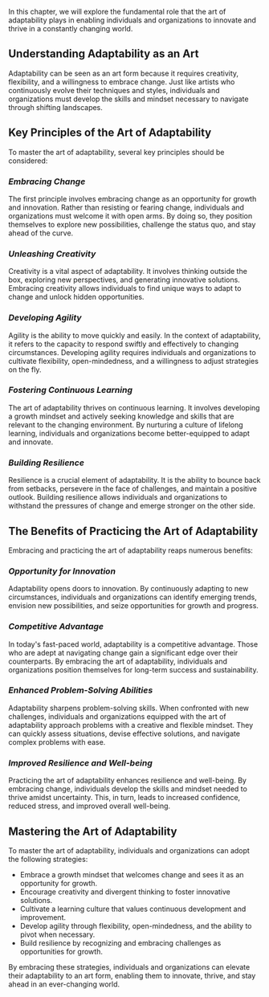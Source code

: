 
In this chapter, we will explore the fundamental role that the art of adaptability plays in enabling individuals and organizations to innovate and thrive in a constantly changing world.

**Understanding Adaptability as an Art**
----------------------------------------

Adaptability can be seen as an art form because it requires creativity, flexibility, and a willingness to embrace change. Just like artists who continuously evolve their techniques and styles, individuals and organizations must develop the skills and mindset necessary to navigate through shifting landscapes.

**Key Principles of the Art of Adaptability**
---------------------------------------------

To master the art of adaptability, several key principles should be considered:

### *Embracing Change*

The first principle involves embracing change as an opportunity for growth and innovation. Rather than resisting or fearing change, individuals and organizations must welcome it with open arms. By doing so, they position themselves to explore new possibilities, challenge the status quo, and stay ahead of the curve.

### *Unleashing Creativity*

Creativity is a vital aspect of adaptability. It involves thinking outside the box, exploring new perspectives, and generating innovative solutions. Embracing creativity allows individuals to find unique ways to adapt to change and unlock hidden opportunities.

### *Developing Agility*

Agility is the ability to move quickly and easily. In the context of adaptability, it refers to the capacity to respond swiftly and effectively to changing circumstances. Developing agility requires individuals and organizations to cultivate flexibility, open-mindedness, and a willingness to adjust strategies on the fly.

### *Fostering Continuous Learning*

The art of adaptability thrives on continuous learning. It involves developing a growth mindset and actively seeking knowledge and skills that are relevant to the changing environment. By nurturing a culture of lifelong learning, individuals and organizations become better-equipped to adapt and innovate.

### *Building Resilience*

Resilience is a crucial element of adaptability. It is the ability to bounce back from setbacks, persevere in the face of challenges, and maintain a positive outlook. Building resilience allows individuals and organizations to withstand the pressures of change and emerge stronger on the other side.

**The Benefits of Practicing the Art of Adaptability**
------------------------------------------------------

Embracing and practicing the art of adaptability reaps numerous benefits:

### *Opportunity for Innovation*

Adaptability opens doors to innovation. By continuously adapting to new circumstances, individuals and organizations can identify emerging trends, envision new possibilities, and seize opportunities for growth and progress.

### *Competitive Advantage*

In today's fast-paced world, adaptability is a competitive advantage. Those who are adept at navigating change gain a significant edge over their counterparts. By embracing the art of adaptability, individuals and organizations position themselves for long-term success and sustainability.

### *Enhanced Problem-Solving Abilities*

Adaptability sharpens problem-solving skills. When confronted with new challenges, individuals and organizations equipped with the art of adaptability approach problems with a creative and flexible mindset. They can quickly assess situations, devise effective solutions, and navigate complex problems with ease.

### *Improved Resilience and Well-being*

Practicing the art of adaptability enhances resilience and well-being. By embracing change, individuals develop the skills and mindset needed to thrive amidst uncertainty. This, in turn, leads to increased confidence, reduced stress, and improved overall well-being.

**Mastering the Art of Adaptability**
-------------------------------------

To master the art of adaptability, individuals and organizations can adopt the following strategies:

* Embrace a growth mindset that welcomes change and sees it as an opportunity for growth.
* Encourage creativity and divergent thinking to foster innovative solutions.
* Cultivate a learning culture that values continuous development and improvement.
* Develop agility through flexibility, open-mindedness, and the ability to pivot when necessary.
* Build resilience by recognizing and embracing challenges as opportunities for growth.

By embracing these strategies, individuals and organizations can elevate their adaptability to an art form, enabling them to innovate, thrive, and stay ahead in an ever-changing world.
